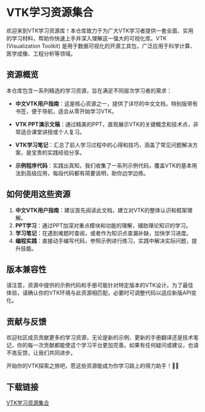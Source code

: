 # VTK学习资源集合

欢迎来到VTK学习资源库！本仓库致力于为广大VTK学习者提供一套全面、实用的学习材料，帮助你快速上手并深入理解这一强大的可视化库。VTK (Visualization Toolkit) 是用于数据可视化的开源工具包，广泛应用于科学计算、医学成像、工程分析等领域。

## 资源概览

本仓库包含一系列精选的学习资源，旨在满足不同层次学习者的需求：

- **中文VTK用户指南**：这是核心资源之一，提供了详尽的中文文档，特别版带有书签，便于导航，适合从零开始学习VTK。
  
- **VTK PPT演示文稿**：通过精美的PPT，直观展示VTK的关键概念和技术点，非常适合课堂讲授或个人复习。

- **VTK学习笔记**：汇总了前人学习过程中的心得和技巧，涵盖了常见问题解决方案，是宝贵的实践经验分享。

- **示例程序代码**：实践出真知，我们收集了一系列示例代码，覆盖VTK的基本用法到高级应用，每段代码都有简要说明，助你边学边练。

## 如何使用这些资源

1. **中文VTK用户指南**：建议首先阅读此文档，建立对VTK的整体认识和框架理解。
2. **PPT学习**：通过PPT加深对重点模块和功能的理解，辅助理论知识的学习。
3. **学习笔记**：在遇到难题时查阅，或者作为知识点查漏补缺，加快学习进度。
4. **编程实践**：直接动手编写代码，参照示例进行练习，实践中解决实际问题，提升技能。

## 版本兼容性

请注意，资源中提供的示例代码和手册可能针对特定版本的VTK设计。为了最佳体验，请确认你的VTK环境与此资源相匹配，必要时可调整代码以适应新版API变化。

## 贡献与反馈

欢迎社区成员贡献更多的学习资源，无论是新的示例、更新的手册翻译还是技术笔记，你的每一次贡献都能使这个学习平台更加完善。如果有任何疑问或建议，也请不吝反馈，让我们共同进步。

开始你的VTK探索之旅吧，愿这些资源能成为你学习路上的得力助手！🌟🌈

## 下载链接

[VTK学习资源集合](https://pan.quark.cn/s/c6ad7909c5c1)